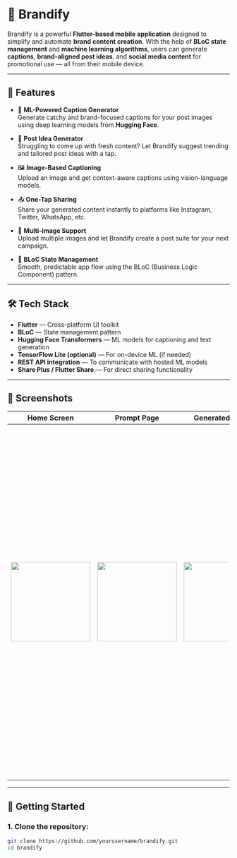 # 🚀 Brandify

Brandify is a powerful **Flutter-based mobile application** designed to simplify and automate **brand content creation**. With the help of **BLoC state management** and **machine learning algorithms**, users can generate **captions**, **brand-aligned post ideas**, and **social media content** for promotional use — all from their mobile device.

---

## 📱 Features

- 🧠 **ML-Powered Caption Generator**  
  Generate catchy and brand-focused captions for your post images using deep learning models from **Hugging Face**.

- 🧾 **Post Idea Generator**  
  Struggling to come up with fresh content? Let Brandify suggest trending and tailored post ideas with a tap.

- 🖼️ **Image-Based Captioning**  
  Upload an image and get context-aware captions using vision-language models.

- 📤 **One-Tap Sharing**  
  Share your generated content instantly to platforms like Instagram, Twitter, WhatsApp, etc.

- 📂 **Multi-image Support**  
  Upload multiple images and let Brandify create a post suite for your next campaign.

- 🔄 **BLoC State Management**  
  Smooth, predictable app flow using the BLoC (Business Logic Component) pattern.

---

## 🛠️ Tech Stack

- **Flutter** — Cross-platform UI toolkit  
- **BLoC** — State management pattern  
- **Hugging Face Transformers** — ML models for captioning and text generation  
- **TensorFlow Lite (optional)** — For on-device ML (if needed)  
- **REST API integration** — To communicate with hosted ML models  
- **Share Plus / Flutter Share** — For direct sharing functionality

---

## 📸 Screenshots



| Home Screen | Prompt Page | Generated Image | Post Idea | Share Page |
|-------------|--------------|-------------------|-----------|------------|
| <img width="180" src="https://github.com/user-attachments/assets/528e8697-dcad-46d5-bd4b-b33d222b8cea" /> | <img width="180" src="https://github.com/user-attachments/assets/7c767025-dc16-4eb1-b09a-7304236b9727" /> | <img width="180" src="https://github.com/user-attachments/assets/d4734aed-6eba-4c64-9821-a1d2330177ce" /> | <img width="180" src="https://github.com/user-attachments/assets/256399f3-4f4f-4d1d-8537-6648bc5af0aa" /> | <img width="360" height="800" alt="details 14" src="https://github.com/user-attachments/assets/a8617163-bf67-4e9e-8e8c-87535b242ece" /> |



---

## 🚀 Getting Started

### 1. Clone the repository:
```bash
git clone https://github.com/yourusername/brandify.git
cd brandify
